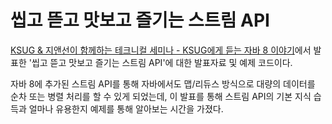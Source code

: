 씹고 뜯고 맛보고 즐기는 스트림 API
===========================

[KSUG & 지앤선이 함께하는 테크니컬 세미나 - KSUG에게 듣는 자바 8 이야기](http://jinson.tistory.com/entry/KSUG-지앤선이-함께하는-테크니컬-세미나-자바-8-이야기)에서 발표한 '씹고 뜯고 맛보고 즐기는 스트림 API'에 대한 발표자료 및 예제 코드이다.

자바 8에 추가된 스트림 API를 통해 자바에서도 맵/리듀스 방식으로 대량의 데이터를 순차 또는 병렬 처리를 할 수 있게 되었는데, 이 발표를 통해 스트림 API의 기본 지식 습득과 얼마나 유용한지 예제를 통해 알아보는 시간을 가졌다.